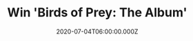 ---
campaign-uuid: "c-a74cf419-25ba-46dc-a551-14dbc8395093"
type: "Competition"
category: "Music"
date: "2020-07-04T06:00:00.000Z"
end-date: "2020-09-05T23:59:00.000Z"
disable-form: false
is_promoted: false
has_entry_page: true
title: "Win 'Birds of Prey: The Album'"
competition-description: "<p>We have on our hands the soundtrack from the Harley Quinn\
  \ movie 'Birds of Prey'. The album features 15-tracks of amazing singers such as\
  \ 'Diamonds' by Megan Thee Stallion & Normani, 'Sway With Me' by Saweetie & Galxara\
  \ and 'Boss Bitch' by Doja Cat. We have one copy to give away to one lucky NME AAA\
  \ member.</p>\n<p>Click below for a chance to win it now!</p>\n"
hero-header: "Win 'Birds of Prey: The Album'"
terms-confirmation: "N/A"
banner-img: "https://assets.expresslyapp.com/asset-02172aaf-5240-498b-806c-14e91a7d061e.jpg"
logo-left-href: "aaa.nme.com"
logo-left-image: "https://assets.expresslyapp.com/asset-3fecae3f-764f-4cce-bca7-43ab04d612ed.jpg"
logo-left-title: "NME AAA"
bg-image-hero: "https://assets.expresslyapp.com/asset-bf4b210d-7dfa-457a-9148-f8dbf59646f1.png"
bg-image-first: "https://assets.expresslyapp.com/asset-c74b4296-8235-4923-b863-abd58d4c6517.jpg"
section1-content: "<p>We have managed to get our hands on the soundtrack from the\
  \ Harley Quinn movie 'Birds of Prey', starring Margot Robbie, featuring an all-female\
  \ cast of rap and pop's biggest names. </p>\n<p>The album features 15 tracks, including\
  \ 'Diamonds' by Megan Thee Stallion & Normani, 'Sway With Me' by Saweetie & Galxara\
  \ and 'Boss Bitch' by Doja Cat. Enter below and it could be yours.</p>\n"
entry-title: "Win 'Birds of Prey: The Album'"
entry-content: "<p>Enter the draw to win 'Birds of Prey: The Album' by completing\
  \ the form below before 23:59 on the 5th of September 2020.</p>\n"
has-winner: false
prize-description: "Birds of Prey: The Album"
special-conditions: "Multiple entries are allowed up to one every day."
country-restrictions:
- "GB"
---